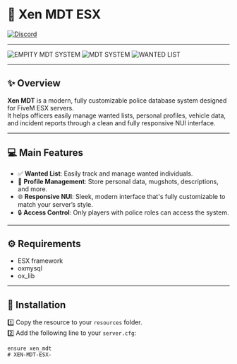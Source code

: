 # 🚓 Xen MDT ESX

[![Discord](https://img.shields.io/discord/43QuRqqUgV?color=5865F2&label=Join%20our%20Discord&logo=discord&logoColor=white)](https://discord.gg/43QuRqqUgV)

---

![EMPITY MDT SYSTEM](https://github.com/user-attachments/assets/6fda6fe4-32e2-4b7a-9460-2735eb28f9de)
![MDT SYSTEM](https://github.com/user-attachments/assets/7975da6e-af5e-4913-9a1b-ab18004a5a68)
![WANTED LIST](https://github.com/user-attachments/assets/6160c308-9aaf-4d6a-aa4e-a973e2a49a18)

---

## ✨ Overview

**Xen MDT** is a modern, fully customizable police database system designed for FiveM ESX servers.  
It helps officers easily manage wanted lists, personal profiles, vehicle data, and incident reports through a clean and fully responsive NUI interface.

---

## 💻 Main Features

- ✅ **Wanted List**: Easily track and manage wanted individuals.
- 👤 **Profile Management**: Store personal data, mugshots, descriptions, and more.
- 🌐 **Responsive NUI**: Sleek, modern interface that's fully customizable to match your server’s style.
- 🔒 **Access Control**: Only players with police roles can access the system.

---

## ⚙️ Requirements

- ESX framework
- oxmysql
- ox_lib

---

## 🚀 Installation

1️⃣ Copy the resource to your `resources` folder.  
2️⃣ Add the following line to your `server.cfg`:

```plaintext
ensure xen_mdt
# XEN-MDT-ESX-
